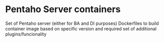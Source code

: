 # Pentaho Server containers
Set of Pentaho server (either for BA and DI purposes) Dockerfiles to build container image based on specific version and required set of additional plugins/funcionality
